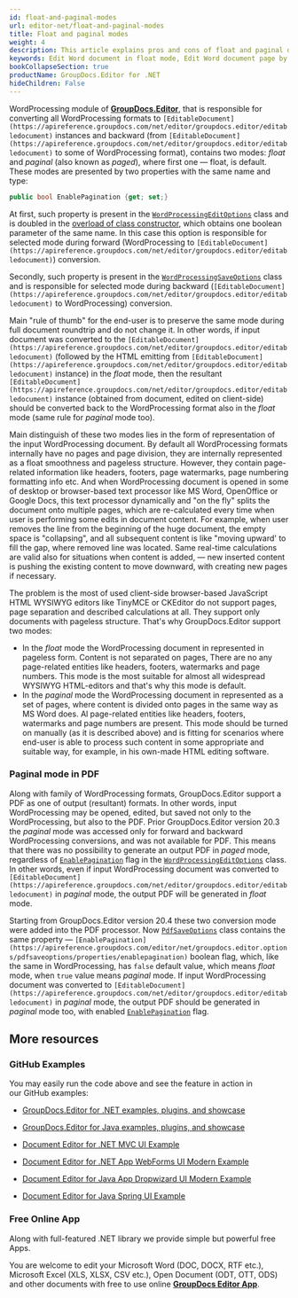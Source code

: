 ```yaml
---
id: float-and-paginal-modes
url: editor-net/float-and-paginal-modes
title: Float and paginal modes
weight: 4
description: This article explains pros and cons of float and paginal document editing modes when edit Word documents with GroupDocs.Editor API.
keywords: Edit Word document in float mode, Edit Word document page by page
bookCollapseSection: true
productName: GroupDocs.Editor for .NET
hideChildren: False
---
```

WordProcessing module of [**GroupDocs.Editor**](https://products.groupdocs.com/editor/net), that is responsible for converting all WordProcessing formats to `[EditableDocument](https://apireference.groupdocs.com/net/editor/groupdocs.editor/editabledocument)` instances and backward (from `[EditableDocument](https://apireference.groupdocs.com/net/editor/groupdocs.editor/editabledocument)` to some of WordProcessing format), contains two modes: *float* and *paginal* (also known as *paged*), where first one — float, is default. These modes are presented by two properties with the same name and type:

```csharp
public bool EnablePagination {get; set;}
```

At first, such property is present in the [`WordProcessingEditOptions`](https://apireference.groupdocs.com/net/editor/groupdocs.editor.options/wordprocessingeditoptions) class and is doubled in the [overload of class constructor](https://apireference.groupdocs.com/net/editor/groupdocs.editor.options/wordprocessingeditoptions/constructors/1), which obtains one boolean parameter of the same name. In this case this option is responsible for selected mode during forward (WordProcessing to `[EditableDocument](https://apireference.groupdocs.com/net/editor/groupdocs.editor/editabledocument)`) conversion.

Secondly, such property is present in the [`WordProcessingSaveOptions`](https://apireference.groupdocs.com/net/editor/groupdocs.editor.options/wordprocessingsaveoptions) class and is responsible for selected mode during backward (`[EditableDocument](https://apireference.groupdocs.com/net/editor/groupdocs.editor/editabledocument)` to WordProcessing) conversion.

Main "rule of thumb" for the end-user is to preserve the same mode during full document roundtrip and do not change it. In other words, if input document was converted to the `[EditableDocument](https://apireference.groupdocs.com/net/editor/groupdocs.editor/editabledocument)` (followed by the HTML emitting from `[EditableDocument](https://apireference.groupdocs.com/net/editor/groupdocs.editor/editabledocument)` instance) in the *float* mode, then the resultant `[EditableDocument](https://apireference.groupdocs.com/net/editor/groupdocs.editor/editabledocument)` instance (obtained from document, edited on client-side) should be converted back to the WordProcessing format also in the *float* mode (same rule for *paginal* mode too).

Main distinguish of these two modes lies in the form of representation of the input WordProcessing document. By default all WordProcessing formats internally have no pages and page division, they are internally represented as a float smoothness and pageless structure. However, they contain page-related information like headers, footers, page watermarks, page numbering formatting info etc. And when WordProcessing document is opened in some of desktop or browser-based text processor like MS Word, OpenOffice or Google Docs, this text processor dynamically and "on the fly" splits the document onto multiple pages, which are re-calculated every time when user is performing some edits in document content. For example, when user removes the line from the beginning of the huge document, the empty space is "collapsing", and all subsequent content is like "moving upward' to fill the gap, where removed line was located. Same real-time calculations are valid also for situations when content is added, — new inserted content is pushing the existing content to move downward, with creating new pages if necessary.

The problem is the most of used client-side browser-based JavaScript HTML WYSIWYG editors like TinyMCE or CKEditor do not support pages, page separation and described calculations at all. They support only documents with pageless structure. That's why GroupDocs.Editor support two modes:

*   In the *float* mode the WordProcessing document in represented in pageless form. Content is not separated on pages, There are no any page-related entities like headers, footers, watermarks and page numbers. This mode is the most suitable for almost all widespread WYSIWYG HTML-editors and that's why this mode is default.
*   In the *paginal* mode the WordProcessing document in represented as a set of pages, where content is divided onto pages in the same way as MS Word does. Al page-related entities like headers, footers, watermarks and page numbers are present. This mode should be turned on manually (as it is described above) and is fitting for scenarios where end-user is able to process such content in some appropriate and suitable way, for example, in his own-made HTML editing software.

### Paginal mode in PDF

Along with family of WordProcessing formats, GroupDocs.Editor support a PDF as one of output (resultant) formats. In other words, input WordProcessing may be opened, edited, but saved not only to the WordProcessing, but also to the PDF. Prior GroupDocs.Editor version 20.3 the *paginal* mode was accessed only for forward and backward WordProcessing conversions, and was not available for PDF. This means that there was no possibility to generate an output PDF in *paged* mode, regardless of [`EnablePagination`](https://apireference.groupdocs.com/editor/net/groupdocs.editor.options/wordprocessingeditoptions/properties/enablepagination) flag in the [`WordProcessingEditOptions`](https://apireference.groupdocs.com/net/editor/groupdocs.editor.options/wordprocessingeditoptions) class. In other words, even if input WordProcessing document was converted to `[EditableDocument](https://apireference.groupdocs.com/net/editor/groupdocs.editor/editabledocument)` in *paginal* mode, the output PDF will be generated in *float* mode.

Starting from GroupDocs.Editor version 20.4 these two conversion mode were added into the PDF processor. Now [`PdfSaveOptions`](https://apireference.groupdocs.com/editor/net/groupdocs.editor.options/pdfsaveoptions) class contains the same property — `[EnablePagination](https://apireference.groupdocs.com/editor/net/groupdocs.editor.options/pdfsaveoptions/properties/enablepagination)` boolean flag, which, like the same in WordProcessing, has `false` default value, which means *float* mode, when `true` value means *paginal* mode. If input WordProcessing document was converted to `[EditableDocument](https://apireference.groupdocs.com/net/editor/groupdocs.editor/editabledocument)` in *paginal* mode, the output PDF should be generated in *paginal* mode too, with enabled [`EnablePagination`](https://apireference.groupdocs.com/editor/net/groupdocs.editor.options/pdfsaveoptions/properties/enablepagination) flag.

## More resources

### GitHub Examples

You may easily run the code above and see the feature in action in our GitHub examples:

*   [GroupDocs.Editor for .NET examples, plugins, and showcase](https://github.com/groupdocs-editor/GroupDocs.Editor-for-.NET)
    
*   [GroupDocs.Editor for Java examples, plugins, and showcase](https://github.com/groupdocs-editor/GroupDocs.Editor-for-Java)
    
*   [Document Editor for .NET MVC UI Example](https://github.com/groupdocs-editor/GroupDocs.Editor-for-.NET-MVC)
    
*   [Document Editor for .NET App WebForms UI Modern Example](https://github.com/groupdocs-editor/GroupDocs.Editor-for-.NET-WebForms)
    
*   [Document Editor for Java App Dropwizard UI Modern Example](https://github.com/groupdocs-editor/GroupDocs.Editor-for-Java-Dropwizard)
    
*   [Document Editor for Java Spring UI Example](https://github.com/groupdocs-editor/GroupDocs.Editor-for-Java-Spring)
    

### Free Online App

Along with full-featured .NET library we provide simple but powerful free Apps.

You are welcome to edit your Microsoft Word (DOC, DOCX, RTF etc.), Microsoft Excel (XLS, XLSX, CSV etc.), Open Document (ODT, OTT, ODS) and other documents with free to use online **[GroupDocs Editor App](https://products.groupdocs.app/editor)**.
